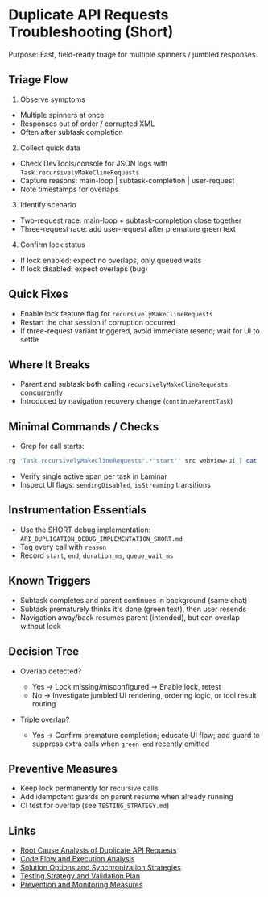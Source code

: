 # Duplicate API Requests Troubleshooting (Short)

Purpose: Fast, field-ready triage for multiple spinners / jumbled responses.

## Triage Flow

1. Observe symptoms

- Multiple spinners at once
- Responses out of order / corrupted XML
- Often after subtask completion

2. Collect quick data

- Check DevTools/console for JSON logs with `Task.recursivelyMakeClineRequests`
- Capture reasons: main-loop | subtask-completion | user-request
- Note timestamps for overlaps

3. Identify scenario

- Two-request race: main-loop + subtask-completion close together
- Three-request race: add user-request after premature green text

4. Confirm lock status

- If lock enabled: expect no overlaps, only queued waits
- If lock disabled: expect overlaps (bug)

## Quick Fixes

- Enable lock feature flag for `recursivelyMakeClineRequests`
- Restart the chat session if corruption occurred
- If three-request variant triggered, avoid immediate resend; wait for UI to settle

## Where It Breaks

- Parent and subtask both calling `recursivelyMakeClineRequests` concurrently
- Introduced by navigation recovery change (`continueParentTask`)

## Minimal Commands / Checks

- Grep for call starts:

```bash
rg 'Task.recursivelyMakeClineRequests".*"start"' src webview-ui | cat
```

- Verify single active span per task in Laminar
- Inspect UI flags: `sendingDisabled`, `isStreaming` transitions

## Instrumentation Essentials

- Use the SHORT debug implementation: `API_DUPLICATION_DEBUG_IMPLEMENTATION_SHORT.md`
- Tag every call with `reason`
- Record `start`, `end`, `duration_ms`, `queue_wait_ms`

## Known Triggers

- Subtask completes and parent continues in background (same chat)
- Subtask prematurely thinks it's done (green text), then user resends
- Navigation away/back resumes parent (intended), but can overlap without lock

## Decision Tree

- Overlap detected?

    - Yes → Lock missing/misconfigured → Enable lock, retest
    - No → Investigate jumbled UI rendering, ordering logic, or tool result routing

- Triple overlap?
    - Yes → Confirm premature completion; educate UI flow; add guard to suppress extra calls when `green end` recently emitted

## Preventive Measures

- Keep lock permanently for recursive calls
- Add idempotent guards on parent resume when already running
- CI test for overlap (see `TESTING_STRATEGY.md`)

## Links

- [Root Cause Analysis of Duplicate API Requests](./race-condition/ROOT_CAUSE_ANALYSIS.md)
- [Code Flow and Execution Analysis](./race-condition/CODE_FLOW_ANALYSIS.md)
- [Solution Options and Synchronization Strategies](./race-condition/SOLUTION_RECOMMENDATIONS.md)
- [Testing Strategy and Validation Plan](./race-condition/TESTING_STRATEGY.md)
- [Prevention and Monitoring Measures](./race-condition/PREVENTION_MEASURES.md)
